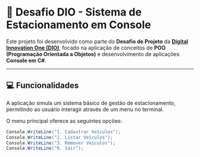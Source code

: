 # 🚗 Desafio DIO - Sistema de Estacionamento em Console

Este projeto foi desenvolvido como parte do **Desafio de Projeto** da [**Digital Innovation One (DIO)**](https://www.dio.me/), focado na aplicação de conceitos de **POO (Programação Orientada a Objetos)** e desenvolvimento de aplicações **Console em C#**.

---

## 💻 Funcionalidades

A aplicação simula um sistema básico de gestão de estacionamento, permitindo ao usuário interagir através de um menu no terminal.

O menu principal oferece as seguintes opções:

```csharp
Console.WriteLine("1. Cadastrar Veículos");
Console.WriteLine("2. Listar Veículos");
Console.WriteLine("3. Remover Veículos");
Console.WriteLine("0. Sair");